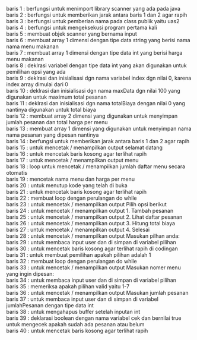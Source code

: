 baris 1 : berfungsi untuk menimport library scanner yang ada pada java  
baris 2 : berfungsi untuk memberikan jarak antara baris 1 dan 2 agar rapih    
baris 3 : berfungsi untuk pemberian nama pada class publik yaitu uas2   
baris 4 : berfungsi untuk mengeksekusi program pertama kali   
baris 5 : membuat objek scanner yang bernama input  
baris 6 : membuat array 1 dimensi dengan tipe data string yang berisi nama nama menu makanan  
baris 7 : membuat array 1 dimensi dengan tipe data int yang berisi harga menu makanan  
baris 8 : deklrasi variabel dengan tipe data int yang akan digunakan untuk pemilihan opsi yang ada  
baris 9 : deklrasi dan inisialisasi dgn nama variabel index dgn nilai 0, karena index array dimulai dari 0   
baris 10 : deklrasi dan inisialisasi dgn nama maxData dgn nilai 100 yang digunakan untuk maximum total pesanan   
baris 11 : deklrasi dan inisialisasi dgn nama totalBiaya dengan nilai 0 yang nantinya digunakan untuk total biaya  
baris 12 : membuat array 2 dimensi yang digunakan untuk menyimpan jumlah pesanan dan total harga per menu  
baris 13 : membuat array 1 dimensi yang digunakan untuk menyimpan nama nama pesanan yang dipesan nantinya  
baris 14 : berfungsi untuk memberikan jarak antara baris 1 dan 2 agar rapih  
baris 15 : untuk mencetak / menampilkan output selamat datang  
baris 16 : untuk mencetak baris kosong agar terlihat rapih   
baris 17 : untuk mencetak / menampilkan output menu  
baris 18 : loop untuk mencetak / menampilkan jumlah daftar menu secara otomatis   
baris 19 : mencetak nama menu dan harga per menu  
baris 20 : untuk menutup kode yang telah di buka  
baris 21 : untuk mencetak baris kosong agar terlihat rapih   
baris 22 : membuat loop dengan perulangan do while  
baris 23 : untuk mencetak / menampilkan output Pilih opsi berikut  
baris 24 : untuk mencetak / menampilkan output 1. Tambah pesanan  
baris 25 : untuk mencetak / menampilkan output 2. Lihat daftar pesanan  
baris 26 : untuk mencetak / menampilkan output 3. Hitung total biaya  
baris 27 : untuk mencetak / menampilkan output 4. Selesai  
baris 28 : untuk mencetak / menampilkan output Masukan pilhan anda:  
baris 29 : untuk membaca input user dan di simpan di variabel pilihan  
baris 30 : untuk mencetak baris kosong agar terlihat rapih di codingan  
baris 31 : untuk membuat pemilihan apakah pilihan adalah 1  
baris 32 : membuat loop dengan perulangan do while  
baris 33 : untuk mencetak / menampilkan output Masukan nomer menu yang ingin dipesan:  
baris 34 : untuk membaca input user dan di simpan di variabel pilihan  
baris 35 : memeriksa apakah pilihan valid yaitu 1-7   
baris 36 : untuk mencetak / menampilkan output Masukan jumlah pesanan   
baris 37 : untuk membaca input user dan di simpan di variabel jumlahPesanan dengan tipe data int  
baris 38 : untuk mengahapus buffer setelah inputan int  
baris 39 : deklarasi boolean dengan nama variabel cek dan bernilai true untuk mengecek apakah sudah ada pesanan atau belum  
baris 40 : untuk mencetak baris kosong agar terlihat rapih  